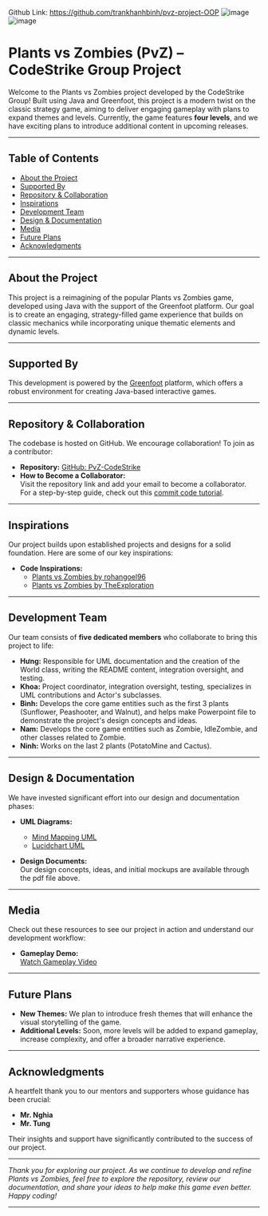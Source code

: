 Github Link: https://github.com/trankhanhbinh/pvz-project-OOP
![image](https://github.com/user-attachments/assets/f7cae485-b0c9-4a7c-b6cb-9b4104a12395)
![image](https://github.com/user-attachments/assets/e231da97-2f7a-49bf-9eaf-ddb5e0ebb3d6)

# Plants vs Zombies (PvZ) – CodeStrike Group Project

Welcome to the Plants vs Zombies project developed by the CodeStrike Group! Built using Java and Greenfoot, this project is a modern twist on the classic strategy game, aiming to deliver engaging gameplay with plans to expand themes and levels. Currently, the game features **four levels**, and we have exciting plans to introduce additional content in upcoming releases.

---

## Table of Contents

- [About the Project](#about-the-project)
- [Supported By](#supported-by)
- [Repository & Collaboration](#repository--collaboration)
- [Inspirations](#inspirations)
- [Development Team](#development-team)
- [Design & Documentation](#design--documentation)
- [Media](#media)
- [Future Plans](#future-plans)
- [Acknowledgments](#acknowledgments)

---

## About the Project

This project is a reimagining of the popular Plants vs Zombies game, developed using Java with the support of the Greenfoot platform. Our goal is to create an engaging, strategy-filled game experience that builds on classic mechanics while incorporating unique thematic elements and dynamic levels.

---

## Supported By

This development is powered by the [Greenfoot](https://www.greenfoot.org/overview) platform, which offers a robust environment for creating Java-based interactive games.

---

## Repository & Collaboration

The codebase is hosted on GitHub. We encourage collaboration! To join as a contributor:

- **Repository:** [GitHub: PvZ-CodeStrike](https://github.com/trankhanhbinh/pvz-project-OOP)
- **How to Become a Collaborator:**  
  Visit the repository link and add your email to become a collaborator.  
  For a step-by-step guide, check out this [commit code tutorial](https://www.youtube.com/watch?v=lYiE5lBS13E).

---

## Inspirations

Our project builds upon established projects and designs for a solid foundation. Here are some of our key inspirations:

- **Code Inspirations:**
  - [Plants vs Zombies by rohangoel96](https://github.com/rohangoel96/PlantsVsZombies-Game)
  - [Plants vs Zombies by TheExploration](https://github.com/TheExploration/Plants-Vs-Zombies)

---

## Development Team

Our team consists of **five dedicated members** who collaborate to bring this project to life:

- **Hưng:** Responsible for UML documentation and the creation of the World class, writing the README content, integration oversight, and testing.
- **Khoa:** Project coordinator, integration oversight, testing, specializes in UML contributions and Actor's subclasses.
- **Bình:** Develops the core game entities such as the first 3 plants (Sunflower, Peashooter, and Walnut), and helps make Powerpoint file to demonstrate the project's design concepts and ideas.
- **Nam:** Develops the core game entities such as Zombie, IdleZombie, and other classes related to Zombie.
- **Ninh:** Works on the last 2 plants (PotatoMine and Cactus).

---

## Design & Documentation

We have invested significant effort into our design and documentation phases:

- **UML Diagrams:**
  - [Mind Mapping UML](https://mm.tt/map/3724777316?t=MyTPSFwNut)
  - [Lucidchart UML](https://lucid.app/lucidchart/56a57a19-35bf-44cc-b69f-d08fca885885/edit?viewport_loc=-4305%2C-1748%2C4445%2C1909%2CHWEp-vi-RSFO&invitationId=inv_cd6f4b55-87e1-4e41-88ae-275bc3b4083b)

- **Design Documents:**  
  Our design concepts, ideas, and initial mockups are available through the pdf file above.

---

## Media

Check out these resources to see our project in action and understand our development workflow:

- **Gameplay Demo:**  
  [Watch Gameplay Video](https://www.youtube.com/watch?v=vKbh2-2IUVM)

---

## Future Plans

- **New Themes:** We plan to introduce fresh themes that will enhance the visual storytelling of the game.
- **Additional Levels:** Soon, more levels will be added to expand gameplay, increase complexity, and offer a broader narrative experience.

---

## Acknowledgments

A heartfelt thank you to our mentors and supporters whose guidance has been crucial:

- **Mr. Nghia**
- **Mr. Tung**

Their insights and support have significantly contributed to the success of our project.

---

*Thank you for exploring our project. As we continue to develop and refine Plants vs Zombies, feel free to explore the repository, review our documentation, and share your ideas to help make this game even better. Happy coding!*

---

    
